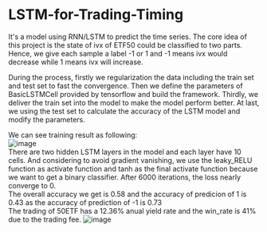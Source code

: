 # LSTM-for-Trading-Timing

It's a model using RNN/LSTM to predict the time series. The core idea of this project is the state of ivx of ETF50 could be classified to two parts. Hence, we give each sample a label -1 or 1 and -1 means ivx would decrease while 1 means ivx will increase. 

During the process, firstly we regularization the data including the train set and test set to fast the convergence. Then we define the parameters of BasicLSTMCell provided by tensorflow and build the framework. Thirdly, we deliver the train set into the model to make the model perform better. At last, we using the test set to calculate the accuracy of the LSTM model and modify the parameters.

We can see training result as following: 
<br/>
![image](https://github.com/richardwang013/LSTM-for-Time-Series/raw/master/ImageStore/result.PNG)
<br/>
There are two hidden LSTM layers in the model and each layer have 10 cells. And considering to avoid gradient vanishing, we use the leaky_RELU function as activate function and tanh as the final activate function because we want to get a binary classifier. After 6000 iterations, the loss nearly converge to 0.
<br/>
The overall accuracy we get is 0.58 and the accuracy of predicion of 1 is 0.43 as the accuracy of prediction of -1 is 0.73
<br/>
The trading of 50ETF has a 12.36% anual yield rate and the win_rate is 41% due to the trading fee.
![image](https://github.com/richardwang013/LSTM-for-Time-Series/raw/master/ImageStore/1.png)
